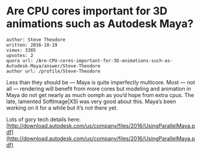 # Are CPU cores important for 3D animations such as Autodesk Maya?

	author: Steve Theodore
	written: 2016-10-19
	views: 3385
	upvotes: 2
	quora url: /Are-CPU-cores-important-for-3D-animations-such-as-Autodesk-Maya/answer/Steve-Theodore
	author url: /profile/Steve-Theodore


Less than they should be — Maya is quite imperfectly multicore. Most — not all — rendering will benefit from more cores but modeling and animation in Maya do not get nearly as much oomph as you’d hope from extra cpus. The late, lamented SoftImage|XSI was very good about this. Maya’s been working on it for a while but it’s not there yet.

Lots of gory tech details here: [http://download.autodesk.com/us/company/files/2016/UsingParallelMaya.pdf](http://download.autodesk.com/us/company/files/2016/UsingParallelMaya.pdf)


